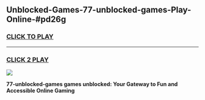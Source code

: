 
## Unblocked-Games-77-unblocked-games-Play-Online-#pd26g
<h3>
<a href="https://premium.freeplayer.one?title=77-unblocked-games&ref=27F">CLICK TO PLAY</a></h3>
<hr>

<h3>
<a href="https://premium.freeplayer.one?title=77-unblocked-games&ref=27F">CLICK 2 PLAY</a>
  
</h3>

<a href="https://premium.freeplayer.one?title=77-unblocked-games&ref=27F"><img src="https://clearcache.store/games.png"></a>


**77-unblocked-games games unblocked: Your Gateway to Fun and Accessible Online Gaming**
